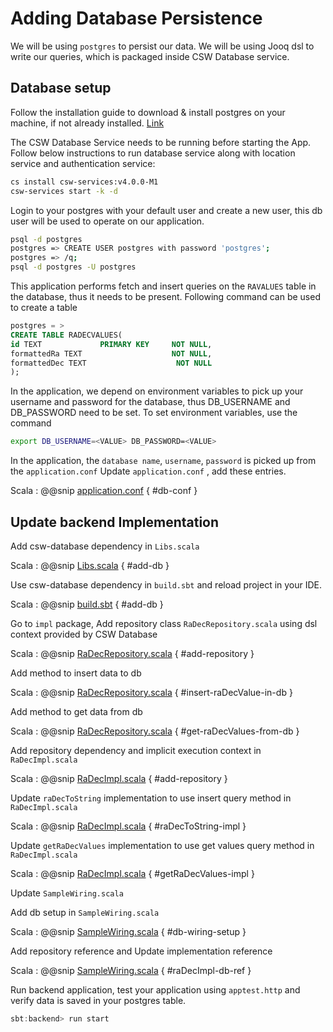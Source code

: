 # Adding Database Persistence

We will be using `postgres` to persist our data. We will be using Jooq dsl to write our queries, which is packaged inside CSW Database service.

## Database setup

Follow the installation guide to download & install postgres on your machine, if not already installed.
[Link](https://www.postgresql.org/download/)

The CSW Database Service needs to be running before starting the App.
Follow below instructions to run database service along with location service and authentication service:

```bash
cs install csw-services:v4.0.0-M1
csw-services start -k -d
```

Login to your postgres with your default user and create a new user, this db user will be used to operate on our application.

```bash
psql -d postgres
postgres => CREATE USER postgres with password 'postgres';
postgres => /q;
psql -d postgres -U postgres
```

This application performs fetch and insert queries on the `RAVALUES` table in the database, thus it needs to be present.
Following command can be used to create a table

```sql
postgres = >
CREATE TABLE RADECVALUES(
id TEXT             PRIMARY KEY     NOT NULL,
formattedRa TEXT                    NOT NULL,
formattedDec TEXT                    NOT NULL
);
```

In the application, we depend on environment variables to pick up your username and password for the database, thus DB_USERNAME and DB_PASSWORD need to be set.
To set environment variables, use the command

```bash
export DB_USERNAME=<VALUE> DB_PASSWORD=<VALUE>
```

In the application, the `database name`, `username`, `password` is picked up from the `application.conf`
Update `application.conf` , add these entries.

Scala
: @@snip [application.conf](../../../../backend/src/main/resources/application.conf) { #db-conf }

## Update backend Implementation

Add csw-database dependency in `Libs.scala`

Scala
: @@snip [Libs.scala](../../../../backend/project/Libs.scala) { #add-db }

Use csw-database dependency in `build.sbt` and reload project in your IDE.

Scala
: @@snip [build.sbt](../../../../backend/build.sbt) { #add-db }

Go to `impl` package, Add repository class `RaDecRepository.scala` using dsl context provided by CSW Database

Scala
: @@snip [RaDecRepository.scala](../../../../backend/src/main/scala/org/tmt/sample/impl/db/RaDecRepository.scala) { #add-repository }

Add method to insert data to db

Scala
: @@snip [RaDecRepository.scala](../../../../backend/src/main/scala/org/tmt/sample/impl/db/RaDecRepository.scala) { #insert-raDecValue-in-db }

Add method to get data from db

Scala
: @@snip [RaDecRepository.scala](../../../../backend/src/main/scala/org/tmt/sample/impl/db/RaDecRepository.scala) { #get-raDecValues-from-db }

Add repository dependency and implicit execution context in `RaDecImpl.scala`

Scala
: @@snip [RaDecImpl.scala](../../../../backend/src/main/scala/org/tmt/sample/impl/db/RaDecImpl.scala) { #add-repository  }

Update `raDecToString` implementation to use insert query method in `RaDecImpl.scala`

Scala
: @@snip [RaDecImpl.scala](../../../../backend/src/main/scala/org/tmt/sample/impl/db/RaDecImpl.scala) { #raDecToString-impl }

Update `getRaDecValues` implementation to use get values query method in `RaDecImpl.scala`

Scala
: @@snip [RaDecImpl.scala](../../../../backend/src/main/scala/org/tmt/sample/impl/db/RaDecImpl.scala) { #getRaDecValues-impl }

Update `SampleWiring.scala`

Add db setup in `SampleWiring.scala`

Scala
: @@snip [SampleWiring.scala](../../../../backend/src/main/scala/org/tmt/sample/impl/db/SampleWiring.scala) { #db-wiring-setup }

Add repository reference and Update implementation reference

Scala
: @@snip [SampleWiring.scala](../../../../backend/src/main/scala/org/tmt/sample/impl/db/SampleWiring.scala) { #raDecImpl-db-ref }

Run backend application, test your application using `apptest.http` and verify data is saved in your postgres table.

```sbt
sbt:backend> run start
```

